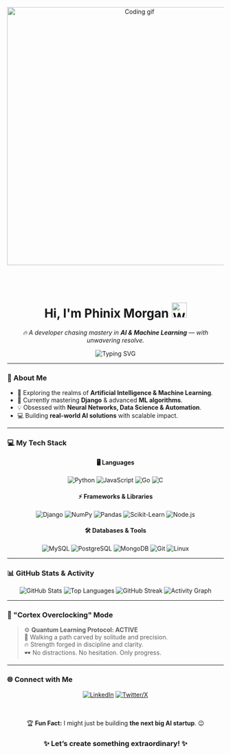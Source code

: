 <div align="center">

  <!-- Hero GIF -->
  <img src="https://media.giphy.com/media/qgQUggACpCjo6iPacb/giphy.gif" width="600" alt="Coding gif" />

  <br><br>

  <!-- Header -->
  <h1>
    <b>Hi, I'm Phinix Morgan</b>
    <img src="https://media.giphy.com/media/hvRJCLFzcasrR4ia7z/giphy.gif" width="35" alt="Waving hand" />
  </h1>
  
  <p><i>🔥 A developer chasing mastery in <b>AI & Machine Learning</b> — with unwavering resolve.</i></p>

  <!-- Typing Effect (Sasuke-inspired, but subtle) -->
  <img src="https://readme-typing-svg.herokuapp.com?font=Fira+Code&weight=600&size=22&pause=1000&color=8A2BE2&center=true&vCenter=true&width=600&lines=Walking+a+path+alone.;Power+demands+discipline.;Focus+is+my+only+ally.;Silence+speaks+louder+than+words." alt="Typing SVG" />

</div>

---

### 🚀 About Me
- 👀 Exploring the realms of **Artificial Intelligence & Machine Learning**.  
- 🌱 Currently mastering **Django** & advanced **ML algorithms**.  
- 💡 Obsessed with **Neural Networks, Data Science & Automation**.  
- 💻 Building **real-world AI solutions** with scalable impact.  

---

### 💻 My Tech Stack

<div align="center">

#### 🖥️ Languages
![Python](https://img.shields.io/badge/Python-3776AB?style=for-the-badge&logo=python&logoColor=white)
![JavaScript](https://img.shields.io/badge/JavaScript-F7DF1E?style=for-the-badge&logo=javascript&logoColor=black)
![Go](https://img.shields.io/badge/Go-00ADD8?style=for-the-badge&logo=go&logoColor=white)
![C](https://img.shields.io/badge/C-00599C?style=for-the-badge&logo=c&logoColor=white)

#### ⚡ Frameworks & Libraries
![Django](https://img.shields.io/badge/Django-092E20?style=for-the-badge&logo=django&logoColor=white)
![NumPy](https://img.shields.io/badge/NumPy-013243?style=for-the-badge&logo=numpy&logoColor=white)
![Pandas](https://img.shields.io/badge/Pandas-150458?style=for-the-badge&logo=pandas&logoColor=white)
![Scikit-Learn](https://img.shields.io/badge/Scikit--Learn-F7931E?style=for-the-badge&logo=scikit-learn&logoColor=white)
![Node.js](https://img.shields.io/badge/Node.js-339933?style=for-the-badge&logo=node.js&logoColor=white)

#### 🛠️ Databases & Tools
![MySQL](https://img.shields.io/badge/MySQL-4479A1?style=for-the-badge&logo=mysql&logoColor=white)
![PostgreSQL](https://img.shields.io/badge/PostgreSQL-336791?style=for-the-badge&logo=postgresql&logoColor=white)
![MongoDB](https://img.shields.io/badge/MongoDB-47A248?style=for-the-badge&logo=mongodb&logoColor=white)
![Git](https://img.shields.io/badge/Git-F05032?style=for-the-badge&logo=git&logoColor=white)
![Linux](https://img.shields.io/badge/Linux-FCC624?style=for-the-badge&logo=linux&logoColor=black)

</div>

---

### 📊 GitHub Stats & Activity

<div align="center">

<!-- GitHub Stats -->
<img src="https://github-readme-stats.vercel.app/api?username=Phinix-Morgan&show_icons=true&theme=tokyonight&count_private=true&hide_border=true" alt="GitHub Stats" />

<!-- Most Used Languages -->
<img src="https://github-readme-stats.vercel.app/api/top-langs/?username=Phinix-Morgan&layout=compact&theme=tokyonight&hide_border=true" alt="Top Languages" />

<!-- Streak Stats -->
<img src="https://github-readme-streak-stats.herokuapp.com/?user=Phinix-Morgan&theme=tokyonight&hide_border=true" alt="GitHub Streak" />

<!-- Activity Graph -->
<img src="https://github-readme-activity-graph.vercel.app/graph?username=Phinix-Morgan&theme=tokyo-night&hide_border=true&area=true" alt="Activity Graph" />

</div>

---

### 🧠 "Cortex Overclocking" Mode  

> ⚙️ **Quantum Learning Protocol: ACTIVE**  
> 🌌 Walking a path carved by solitude and precision.  
> 🔥 Strength forged in discipline and clarity.  
> 🕶️ No distractions. No hesitation. Only progress.  

---

### 🌐 Connect with Me
<div align="center">

[![LinkedIn](https://img.shields.io/badge/LinkedIn-0A66C2?style=for-the-badge&logo=linkedin&logoColor=white)](https://www.linkedin.com/in/jian-yang-x91/)
[![Twitter/X](https://img.shields.io/badge/Twitter--X-000000?style=for-the-badge&logo=x&logoColor=white)](https://x.com/Phinix_Morgan)

<br><br>
🏆 <b>Fun Fact:</b> I might just be building <b>the next big AI startup</b>. 😉  

<h3>✨ Let’s create something extraordinary! ✨</h3>

</div>
